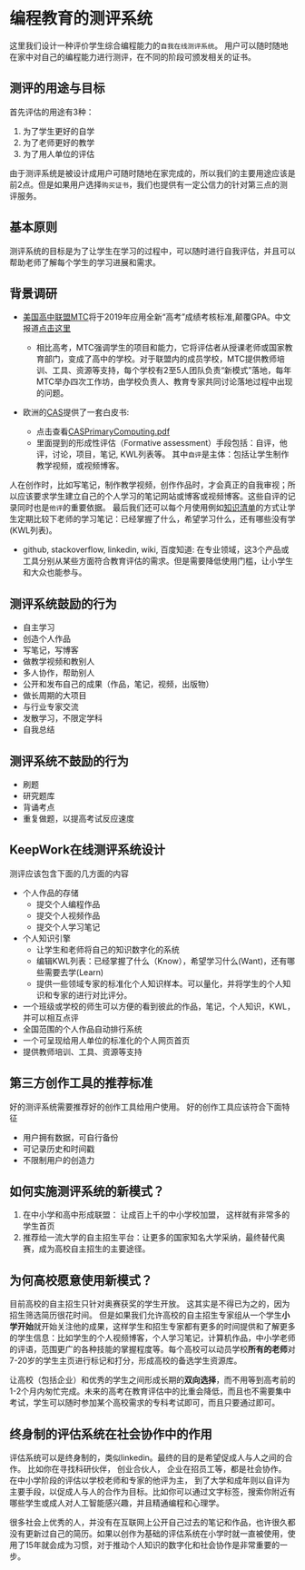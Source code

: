 # 编程教育的测评系统

这里我们设计一种评价学生综合编程能力的`自我在线测评系统`。 用户可以随时随地在家中对自己的编程能力进行测评，在不同的阶段可颁发相关的证书。

## 测评的用途与目标
首先评估的用途有3种：
1. 为了学生更好的自学
2. 为了老师更好的教学
3. 为了用人单位的评估

由于测评系统是被设计成用户可随时随地在家完成的，所以我们的主要用途应该是前2点。但是如果用户选择`购买证书`，我们也提供有一定公信力的针对第三点的测评服务。 

## 基本原则
测评系统的目标是为了让学生在学习的过程中，可以随时进行自我评估，并且可以帮助老师了解每个学生的学习进展和需求。

## 背景调研
- [美国高中联盟MTC](https://mastery.org/a-new-model/)将于2019年应用全新“高考”成绩考核标准,颠覆GPA。中文报道[点击这里](https://www.jiemodui.com/N/94552)
  - 相比高考，MTC强调学生的项目和能力，它将评估者从授课老师或国家教育部门，变成了高中的学校。对于联盟内的成员学校，MTC提供教师培训、工具、资源等支持，每个学校有2至5人团队负责“新模式”落地，每年MTC举办四次工作坊，由学校负责人、教育专家共同讨论落地过程中出现的问题。

- 欧洲的[CAS](https://www.computingatschool.org.uk/)提供了一套白皮书: 
  - 点击查看[CASPrimaryComputing.pdf](https://api.keepwork.com/storage/v0/siteFiles/3930/raw#CASPrimaryComputing.pdf)
  - 里面提到的形成性评估（Formative assessment）手段包括：自评，他评，讨论，项目，笔记, KWL列表等。 其中`自评`是主体：包括让学生制作教学视频，或视频博客。 

人在创作时，比如写笔记，制作教学视频，创作作品时，才会真正的自我审视；所以应该要求学生建立自己的个人学习的笔记网站或博客或视频博客。这些自评的记录同时也是`他评`的重要依据。 最后我们还可以每个月使用例如[知识清单](/official/docs/teach/lessons/paracraft_exams)的方式让学生定期比较下老师的学习笔记：已经掌握了什么，希望学习什么，还有哪些没有学(KWL列表)。

- github, stackoverflow, linkedin, wiki, 百度知道: 在专业领域，这3个产品或工具分别从某些方面符合教育评估的需求。但是需要降低使用门槛，让小学生和大众也能参与。

## 测评系统鼓励的行为
- 自主学习
- 创造个人作品
- 写笔记，写博客
- 做教学视频和教别人
- 多人协作，帮助别人
- 公开和发布自己的成果（作品，笔记，视频，出版物）
- 做长周期的大项目
- 与行业专家交流
- 发散学习，不限定学科
- 自我总结

## 测评系统不鼓励的行为
- 刷题
- 研究题库
- 背诵考点
- 重复做题，以提高考试反应速度

## KeepWork在线测评系统设计
测评应该包含下面的几方面的内容
- 个人作品的存储
  - 提交个人编程作品
  - 提交个人视频作品
  - 提交个人学习笔记
- 个人知识引擎
  - 让学生和老师将自己的知识数字化的系统
  - 编辑KWL列表：已经掌握了什么（Know），希望学习什么(Want)，还有哪些需要去学(Learn)
  - 提供一些领域专家的标准化个人知识样本。可以量化，并将学生的个人知识和专家的进行对比评分。
- 一个班级或学校的师生可以方便的看到彼此的作品，笔记，个人知识，KWL，并可以相互点评
- 全国范围的个人作品自动排行系统
- 一个可呈现给用人单位的标准化的个人网页首页
- 提供教师培训、工具、资源等支持

## 第三方创作工具的推荐标准
好的测评系统需要推荐好的创作工具给用户使用。 好的创作工具应该符合下面特征
- 用户拥有数据，可自行备份
- 可记录历史和时间戳
- 不限制用户的创造力

## 如何实施测评系统的新模式？
1. 在中小学和高中形成联盟： 让成百上千的中小学校加盟， 这样就有非常多的学生首页
2. 推荐给一流大学的自主招生平台：让更多的国家知名大学采纳，最终替代奥赛，成为高校自主招生的主要途径。 

## 为何高校愿意使用新模式？
目前高校的自主招生只针对奥赛获奖的学生开放。 这其实是不得已为之的，因为招生筛选简历很花时间。
但是如果我们允许高校的自主招生专家组从一个学生**小学开始**就开始关注他的成果，这样学生和招生专家都有更多的时间提供和了解更多的学生信息：比如学生的个人视频博客，个人学习笔记，计算机作品，中小学老师的评语，范围更广的各种技能的掌握程度等。每个高校可以动员学校**所有的老师**对7-20岁的学生主页进行标记和打分，形成高校的备选学生资源库。

让高校（包括企业）和优秀的学生之间形成长期的**双向选择**，而不用等到高考前的1-2个月内匆忙完成。未来的高考在教育评估中的比重会降低，而且也不需要集中考试，学生可以随时参加某个高校需求的专科考试即可，而且只要通过即可。 

## 终身制的评估系统在社会协作中的作用
评估系统可以是终身制的，类似linkedin。最终的目的是希望促成人与人之间的合作。 比如你在寻找科研伙伴， 创业合伙人， 企业在招员工等，都是社会协作。 在中小学阶段的评估以学校老师和专家的他评为主， 到了大学和成年则以自评为主要手段，以促成人与人的合作为目标。比如你可以通过文字标签，搜索你附近有哪些学生或成人对人工智能感兴趣，并且精通编程和心理学。 

很多社会上优秀的人，并没有在互联网上公开自己过去的笔记和作品，也许很久都没有更新过自己的简历。如果以创作为基础的评估系统在小学时就一直被使用，使用了15年就会成为习惯，对于推动个人知识的数字化和社会协作是非常重要的一步。





